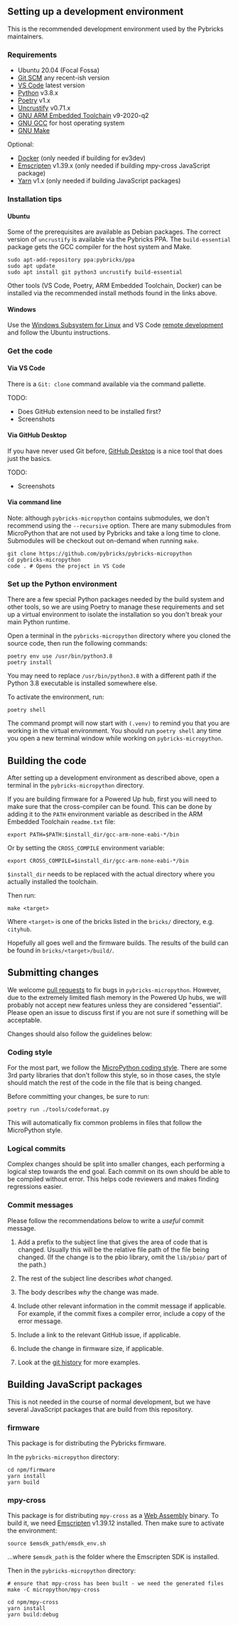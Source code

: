 
Setting up a development environment
------------------------------------

This is the recommended development environment used by the Pybricks maintainers.

### Requirements

- Ubuntu 20.04 (Focal Fossa)
- [Git SCM][git] any recent-ish version
- [VS Code][vscode] latest version
- [Python][python] v3.8.x
- [Poetry][poetry] v1.x
- [Uncrustify][uncrustify] v0.71.x
- [GNU ARM Embedded Toolchain][arm-gcc] v9-2020-q2
- [GNU GCC][gcc] for host operating system
- [GNU Make][make]

Optional:
- [Docker][docker] (only needed if building for ev3dev)
- [Emscripten][emsdk] v1.39.x (only needed if building mpy-cross JavaScript package)
- [Yarn][yarn] v1.x (only needed if building JavaScript packages)

[git]: https://git-scm.com/downloads
[vscode]: https://code.visualstudio.com/Download
[python]: https://www.python.org/downloads/
[poetry]: https://python-poetry.org/docs/
[uncrustify]: http://uncrustify.sourceforge.net/
[arm-gcc]: https://developer.arm.com/tools-and-software/open-source-software/developer-tools/gnu-toolchain/gnu-rm/downloads
[gcc]: https://gcc.gnu.org/
[make]: https://www.gnu.org/software/make/
[docker]: https://docs.docker.com/engine/install/ubuntu/
[emsdk]: https://emscripten.org/docs/getting_started/downloads.html
[yarn]: https://classic.yarnpkg.com/en/docs/install


### Installation tips

#### Ubuntu

Some of the prerequisites are available as Debian packages. The correct version
of `uncrustify` is available via the Pybricks PPA. The `build-essential` package
gets the GCC compiler for the host system and Make.

    sudo apt-add-repository ppa:pybricks/ppa
    sudo apt update
    sudo apt install git python3 uncrustify build-essential

Other tools (VS Code, Poetry, ARM Embedded Toolchain, Docker) can be installed
via the recommended install methods found in the links above.

#### Windows

Use the [Windows Subsystem for Linux][wsl] and VS Code [remote development][rwsl]
and follow the Ubuntu instructions.

[wsl]: https://docs.microsoft.com/en-us/windows/wsl/install-win10
[rwsl]: https://code.visualstudio.com/docs/remote/wsl


### Get the code

#### Via VS Code

There is a `Git: clone` command available via the command pallette.

TODO:
- Does GitHub extension need to be installed first?
- Screenshots

#### Via GitHub Desktop

If you have never used Git before, [GitHub Desktop][ghd] is a nice tool that
does just the basics.

TODO:
- Screenshots

[ghd]: https://desktop.github.com/

#### Via command line

Note: although `pybricks-micropython` contains submodules, we don't recommend
using the `--recursive` option. There are many submodules from MicroPython that
are not used by Pybricks and take a long time to clone. Submodules will be
checkout out on-demand when running `make`.

    git clone https://github.com/pybricks/pybricks-micropython
    cd pybricks-micropython
    code . # Opens the project in VS Code

### Set up the Python environment

There are a few special Python packages needed by the build system and other
tools, so we are using Poetry to manage these requirements and set up a
virtual environment to isolate the installation so you don't break your main
Python runtime.

Open a terminal in the `pybricks-micropython` directory where you cloned the
source code, then run the following commands:

    poetry env use /usr/bin/python3.8
    poetry install

You may need to replace `/usr/bin/python3.8` with a different path if the
Python 3.8 executable is installed somewhere else.

To activate the environment, run:

    poetry shell

The command prompt will now start with `(.venv)` to remind you that you are
working in the virtual environment. You should run `poetry shell` any time you
open a new terminal window while working on `pybricks-micropython`.


Building the code
-----------------

After setting up a development environment as described above, open a terminal
in the `pybricks-micropython` directory.

If you are building firmware for a Powered Up hub, first you will need to make
sure that the cross-compiler can be found. This can be done by adding it to the
`PATH` environment variable as described in the ARM Embedded Toolchain
`readme.txt` file:

    export PATH=$PATH:$install_dir/gcc-arm-none-eabi-*/bin

Or by setting the `CROSS_COMPILE` environment variable:

    export CROSS_COMPILE=$install_dir/gcc-arm-none-eabi-*/bin

`$install_dir` needs to be replaced with the actual directory where you
actually installed the toolchain.

Then run:

    make <target>

Where `<target>` is one of the bricks listed in the `bricks/` directory, e.g.
`cityhub`.

Hopefully all goes well and the firmware builds. The results of the build can
be found in `bricks/<target>/build/`.


Submitting changes
------------------

We welcome [pull requests][pr] to fix bugs in `pybricks-micropython`. However,
due to the extremely limited flash memory in the Powered Up hubs, we will
probably not accept new features unless they are considered "essential". Please
open an issue to discuss first if you are not sure if something will be
acceptable.

[pr]: https://docs.github.com/en/github/collaborating-with-issues-and-pull-requests

Changes should also follow the guidelines below:

### Coding style

For the most part, we follow the [MicroPython coding style][style]. There are
some 3rd party libraries that don't follow this style, so in those cases, the
style should match the rest of the code in the file that is being changed.

[style]: https://github.com/micropython/micropython/blob/master/CODECONVENTIONS.md

Before committing your changes, be sure to run:

    poetry run ./tools/codeformat.py

This will automatically fix common problems in files that follow the MicroPython
style.


### Logical commits

Complex changes should be split into smaller changes, each performing a logical
step towards the end goal. Each commit on its own should be able to be compiled without error. This helps code reviewers and makes finding regressions easier.


### Commit messages

Please follow the recommendations below to write a *useful* commit message.

1. Add a prefix to the subject line that gives the area of code that is changed.
   Usually this will be the relative file path of the file being changed. (If
   the change is to the pbio library, omit the `lib/pbio/` part of the path.)

2. The rest of the subject line describes *what* changed.

3. The body describes *why* the change was made.

4. Include other relevant information in the commit message if applicable.
   For example, if the commit fixes a compiler error, include a copy of the
   error message.

5. Include a link to the relevant GitHub issue, if applicable.

6. Include the change in firmware size, if applicable.

7. Look at the [git history][commits] for more examples.


[commits]: https://github.com/pybricks/pybricks-micropython/commits/master


Building JavaScript packages
----------------------------

This is not needed in the course of normal development, but we have several
JavaScript packages that are build from this repository.


### firmware

This package is for distributing the Pybricks firmware.


In the `pybricks-micropython` directory:

    cd npm/firmware
    yarn install
    yarn build


### mpy-cross

This package is for distributing `mpy-cross` as a [Web Assembly][wasm] binary.
To build it, we need [Emscripten][emsdk] v1.39.12 installed. Then make sure to
activate the environment:

    source $emsdk_path/emsdk_env.sh

...where `$emsdk_path` is the folder where the Emscripten SDK is installed.

Then in the `pybricks-micropython` directory:

    # ensure that mpy-cross has been built - we need the generated files
    make -C micropython/mpy-cross

    cd npm/mpy-cross
    yarn install
    yarn build:debug

[wasm]: https://webassembly.org/

